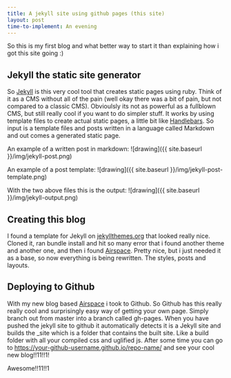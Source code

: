 ```yaml
---
title: A jekyll site using github pages (this site)
layout: post
time-to-implement: An evening
---
```

So this is my first blog and what better way to start it than explaining how i got this site going :) 

## Jekyll the static site generator ##
So [Jekyll](https://jekyllrb.com/) is this very cool tool that creates static pages using ruby. Think of it as a CMS without all of the pain (well okay there was a bit of pain, but not compared to a classic CMS). Obvioulsly its not as powerful as a fullblown CMS, but still really cool if you want to do simpler stuff.
It works by using template files to create actual static pages, a little bit like [Handlebars](http://handlebarsjs.com/). So input is a template files and posts written in a language called Markdown and out comes a generated static page. 

An example of a written post in markdown:
![drawing]({{ site.baseurl }}/img/jekyll-post.png)

An example of a post template:
![drawing]({{ site.baseurl }}/img/jekyll-post-template.png)

With the two above files this is the output:
![drawing]({{ site.baseurl }}/img/jekyll-output.png)

## Creating this blog ##

I found a template for Jekyll on [jekyllthemes.org](http://jekyllthemes.org/) that looked really nice. Cloned it, ran bundle install and hit so many error that i found another theme and another one, and then i found [Airspace](http://jekyllthemes.org/themes/airspace/). Pretty nice, but i just needed it as a base, so now everything is being rewritten. The styles, posts and layouts. 

## Deploying to Github ##

With my new blog based [Airspace](http://jekyllthemes.org/themes/airspace/) i took to Github. So Github has this really really cool and surprisingly easy way of getting your own page. Simply branch out from master into a branch called gh-pages. When you have pushed the jekyll site to github it automatically detects it is a Jekyll site and builds the _site which is a folder that contains the built site. Like a build folder with all your compiled css and uglified js. After some time you can go to https://your-github-username.github.io/repo-name/ and see your cool new blog!!11!!1!


Awesome!!11!!1